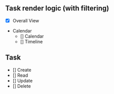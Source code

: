 
## Task render logic (with filtering)
- [x] Overall View
- Calendar
  - [] Calendar
  - [] Timeline


## Task
- [] Create
- [] Read
- [] Update
- [] Delete